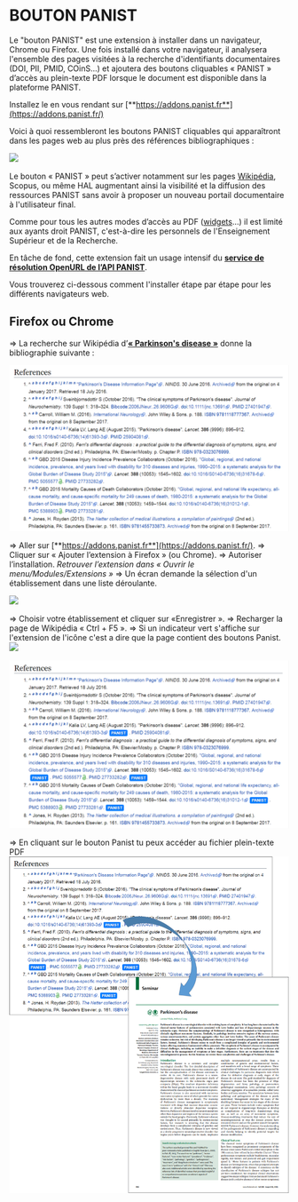 
# BOUTON PANIST

Le "bouton PANIST" est une extension à installer dans un navigateur, Chrome ou Firefox. Une fois installé dans votre navigateur, il analysera l'ensemble des pages visitées à la recherche d'identifiants documentaires (DOI, PII, PMID, COinS...) et ajoutera des boutons cliquables « PANIST » d’accès au plein-texte PDF lorsque le document est disponible dans la plateforme PANIST.

Installez le en vous rendant sur  [**https://addons.panist.fr**](https://addons.panist.fr/)

Voici à quoi ressembleront les boutons PANIST cliquables qui apparaîtront dans les pages web au plus près des références bibliographiques :

![](./assets/btn_panist.png)

Le bouton « PANIST » peut s’activer notamment sur les pages  [Wikipédia](https://fr.wikipedia.org/wiki/Virus_Zika), Scopus, ou même HAL augmentant ainsi la visibilité et la diffusion des ressources PANIST sans avoir à proposer un nouveau portail documentaire à l'utilisateur final.

Comme pour tous les autres modes d’accès au PDF ([widgets](https://widgets.panist.fr/)…) il est limité aux ayants droit PANIST, c'est-à-dire les personnels de l'Enseignement Supérieur et de la Recherche.

En tâche de fond, cette extension fait un usage intensif du  [**service de résolution OpenURL de l’API PANIST**](https://doc.istex.fr/api/openurl/).

Vous trouverez ci-dessous comment l'installer étape par étape pour les différents navigateurs web.

## Firefox ou Chrome

=> La recherche sur Wikipédia d’[**« Parkinson's disease »**](https://en.wikipedia.org/wiki/Parkinson%27s_disease)  donne la bibliographie suivante :

![](./assets/wikipedia_screenshot_nobtn.png)

=> Aller sur  [**https://addons.panist.fr**](https://addons.panist.fr/).
=> Cliquer sur « Ajouter l’extension à Firefox » (ou Chrome).
=> Autoriser l’installation.
_Retrouver l’extension dans « Ouvrir le menu/Modules/Extensions »_
=> Un écran demande la sélection d'un établissement dans une liste déroulante.

![](./assets/config_page.png)

=> Choisir votre établissement et cliquer sur «Enregistrer ».
=> Recharger la page de Wikipédia « Ctrl + F5 ».
=> Si un indicateur vert s'affiche sur l'extension de l'icône c'est a dire que la page contient des boutons Panist.
![](./assets/icon_with_notif.png)


![](./assets/wikipedia_screenshot.png)


=> En cliquant sur le bouton Panist tu peux accéder au fichier plein-texte PDF 
![](./src/img.png)
